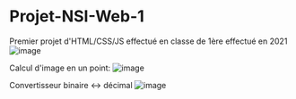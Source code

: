 # Projet-NSI-Web-1
Premier projet d'HTML/CSS/JS effectué en classe de 1ère effectué en 2021
![image](https://user-images.githubusercontent.com/77025212/221425914-3b6e16c8-ac7b-40d3-b48c-49fbe02d8c14.png)

Calcul d'image en un point:
![image](https://user-images.githubusercontent.com/77025212/221426119-4f1efcab-2f31-42e1-bde6-b91f54e59b21.png)

Convertisseur binaire <-> décimal
![image](https://user-images.githubusercontent.com/77025212/221425965-608a2249-c3ea-49ef-ae67-2073f87683d7.png)
